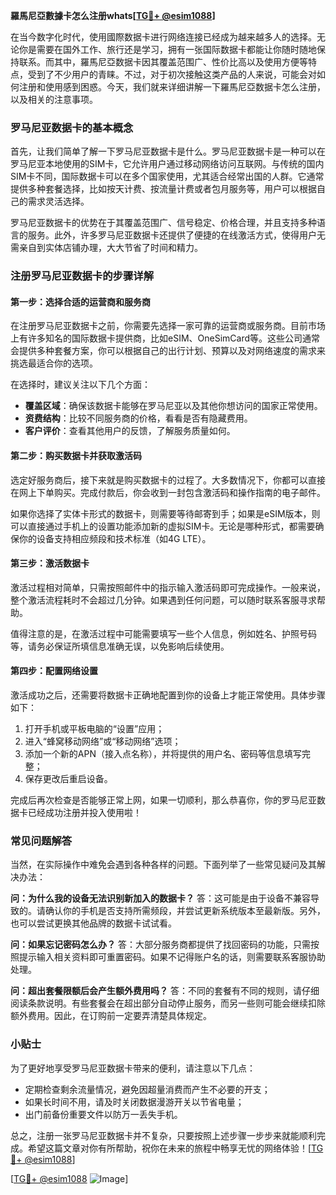 **羅馬尼亞數據卡怎么注册whats[[TG💪+ @esim1088](https://t.me/s/esim1088)]**

在当今数字化时代，使用國際数据卡进行网络连接已经成为越来越多人的选择。无论你是需要在国外工作、旅行还是学习，拥有一张国际数据卡都能让你随时随地保持联系。而其中，羅馬尼亞数据卡因其覆盖范围广、性价比高以及使用方便等特点，受到了不少用户的青睐。不过，对于初次接触这类产品的人来说，可能会对如何注册和使用感到困惑。今天，我们就来详细讲解一下羅馬尼亞数据卡怎么注册，以及相关的注意事项。

### 罗马尼亚数据卡的基本概念

首先，让我们简单了解一下罗马尼亚数据卡是什么。罗马尼亚数据卡是一种可以在罗马尼亚本地使用的SIM卡，它允许用户通过移动网络访问互联网。与传统的国内SIM卡不同，国际数据卡可以在多个国家使用，尤其适合经常出国的人群。它通常提供多种套餐选择，比如按天计费、按流量计费或者包月服务等，用户可以根据自己的需求灵活选择。

罗马尼亚数据卡的优势在于其覆盖范围广、信号稳定、价格合理，并且支持多种语言的服务。此外，许多罗马尼亚数据卡还提供了便捷的在线激活方式，使得用户无需亲自到实体店铺办理，大大节省了时间和精力。

### 注册罗马尼亚数据卡的步骤详解

#### 第一步：选择合适的运营商和服务商

在注册罗马尼亚数据卡之前，你需要先选择一家可靠的运营商或服务商。目前市场上有许多知名的国际数据卡提供商，比如eSIM、OneSimCard等。这些公司通常会提供多种套餐方案，你可以根据自己的出行计划、预算以及对网络速度的需求来挑选最适合你的选项。

在选择时，建议关注以下几个方面：
- **覆盖区域**：确保该数据卡能够在罗马尼亚以及其他你想访问的国家正常使用。
- **资费结构**：比较不同服务商的价格，看看是否有隐藏费用。
- **客户评价**：查看其他用户的反馈，了解服务质量如何。

#### 第二步：购买数据卡并获取激活码

选定好服务商后，接下来就是购买数据卡的过程了。大多数情况下，你都可以直接在网上下单购买。完成付款后，你会收到一封包含激活码和操作指南的电子邮件。

如果你选择了实体卡形式的数据卡，则需要等待邮寄到手；如果是eSIM版本，则可以直接通过手机上的设置功能添加新的虚拟SIM卡。无论是哪种形式，都需要确保你的设备支持相应频段和技术标准（如4G LTE）。

#### 第三步：激活数据卡

激活过程相对简单，只需按照邮件中的指示输入激活码即可完成操作。一般来说，整个激活流程耗时不会超过几分钟。如果遇到任何问题，可以随时联系客服寻求帮助。

值得注意的是，在激活过程中可能需要填写一些个人信息，例如姓名、护照号码等，请务必保证所填信息准确无误，以免影响后续使用。

#### 第四步：配置网络设置

激活成功之后，还需要将数据卡正确地配置到你的设备上才能正常使用。具体步骤如下：

1. 打开手机或平板电脑的“设置”应用；
2. 进入“蜂窝移动网络”或“移动网络”选项；
3. 添加一个新的APN（接入点名称），并将提供的用户名、密码等信息填写完整；
4. 保存更改后重启设备。

完成后再次检查是否能够正常上网，如果一切顺利，那么恭喜你，你的罗马尼亚数据卡已经成功注册并投入使用啦！

### 常见问题解答

当然，在实际操作中难免会遇到各种各样的问题。下面列举了一些常见疑问及其解决办法：

**问：为什么我的设备无法识别新加入的数据卡？**
答：这可能是由于设备不兼容导致的。请确认你的手机是否支持所需频段，并尝试更新系统版本至最新版。另外，也可以尝试更换其他品牌的数据卡试试看。

**问：如果忘记密码怎么办？**
答：大部分服务商都提供了找回密码的功能，只需按照提示输入相关资料即可重置密码。如果不记得账户名的话，则需要联系客服协助处理。

**问：超出套餐限额后会产生额外费用吗？**
答：不同的套餐有不同的规则，请仔细阅读条款说明。有些套餐会在超出部分自动停止服务，而另一些则可能会继续扣除额外费用。因此，在订购前一定要弄清楚具体规定。

### 小贴士

为了更好地享受罗马尼亚数据卡带来的便利，请注意以下几点：
- 定期检查剩余流量情况，避免因超量消费而产生不必要的开支；
- 如果长时间不用，请及时关闭数据漫游开关以节省电量；
- 出门前备份重要文件以防万一丢失手机。

总之，注册一张罗马尼亚数据卡并不复杂，只要按照上述步骤一步步来就能顺利完成。希望这篇文章对你有所帮助，祝你在未来的旅程中畅享无忧的网络体验！[[TG💪+ @esim1088](https://t.me/s/esim1088)]

[[TG💪+ @esim1088](https://t.me/s/esim1088) ![Image](https://i.postimg.cc/4NQfJmqS/Snipaste-2025-05-13-00-14-12.png)]